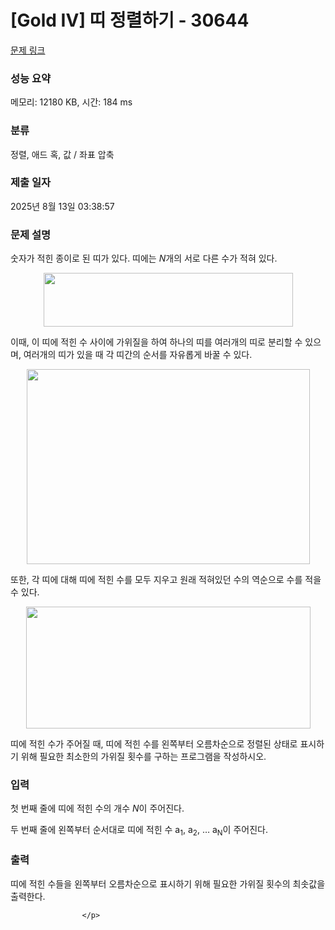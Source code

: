 # [Gold IV] 띠 정렬하기 - 30644 

[문제 링크](https://www.acmicpc.net/problem/30644) 

### 성능 요약

메모리: 12180 KB, 시간: 184 ms

### 분류

정렬, 애드 혹, 값 / 좌표 압축

### 제출 일자

2025년 8월 13일 03:38:57

### 문제 설명

<p>숫자가 적힌 종이로 된 띠가 있다. 띠에는 <em>N</em>개의 서로 다른 수가 적혀 있다.<!-- notionvc: 6e6ba896-eee5-47b7-bc20-38f23574e5e6 --></p>

<p style="text-align: center;"><img alt="" height="86" src="https://u.acmicpc.net/0c5a8b41-304d-4107-871f-401a83917f4a/%EC%8A%A4%ED%81%AC%EB%A6%B0%EC%83%B7%202023-10-16%20021251.png" width="399"></p>

<p>이때, 이 띠에 적힌 수 사이에 가위질을 하여 하나의 띠를 여러개의 띠로 분리할 수 있으며, 여러개의 띠가 있을 때 각 띠간의 순서를 자유롭게 바꿀 수 있다.</p>

<p style="text-align: center;"><img alt="" height="312" src="https://u.acmicpc.net/c112ef82-a640-466d-ae17-c0b25b4462ae/%EC%8A%A4%ED%81%AC%EB%A6%B0%EC%83%B7%202023-10-16%20021302.png" width="453"></p>

<p>또한, 각 띠에 대해 띠에 적힌 수를 모두 지우고 원래 적혀있던 수의 역순으로 수를 적을 수 있다.</p>

<p style="text-align: center;"><img alt="" height="195" src="https://u.acmicpc.net/623e48e0-3823-4760-8421-c412543fe7d8/%EC%8A%A4%ED%81%AC%EB%A6%B0%EC%83%B7%202023-10-16%20021313.png" width="455"></p>

<p>띠에 적힌 수가 주어질 때, 띠에 적힌 수를 왼쪽부터 오름차순으로 정렬된 상태로 표시하기 위해 필요한 최소한의 가위질 횟수를 구하는 프로그램을 작성하시오.</p>

### 입력 

 <p>첫 번째 줄에 띠에 적힌 수의 개수 <em>N</em>이 주어진다.</p>

<p>두 번째 줄에 왼쪽부터 순서대로 띠에 적힌 수 a<sub>1</sub>, a<sub>2</sub>, … a<sub>N</sub>이 주어진다.</p>

### 출력 

 <p>띠에 적힌 수들을 왼쪽부터 오름차순으로 표시하기 위해 필요한 가위질 횟수의 최솟값을 출력한다.

					</p>

